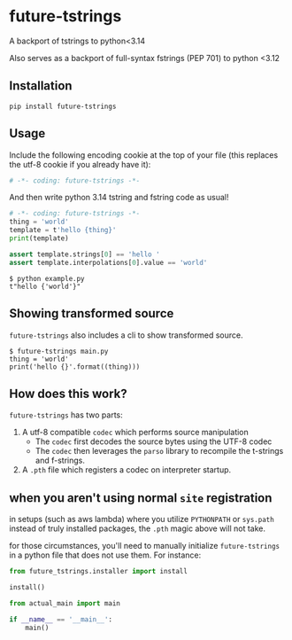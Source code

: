 
future-tstrings
===============

A backport of tstrings to python<3.14

Also serves as a backport of full-syntax fstrings (PEP 701) to python <3.12 


## Installation

`pip install future-tstrings`


## Usage

Include the following encoding cookie at the top of your file (this replaces
the utf-8 cookie if you already have it):

```python
# -*- coding: future-tstrings -*-
```

And then write python 3.14 tstring and fstring code as usual!

```python
# -*- coding: future-tstrings -*-
thing = 'world'
template = t'hello {thing}'
print(template)

assert template.strings[0] == 'hello '
assert template.interpolations[0].value == 'world'
```

```console
$ python example.py
t"hello {'world'}"
```

## Showing transformed source

`future-tstrings` also includes a cli to show transformed source.

```console
$ future-tstrings main.py
thing = 'world'
print('hello {}'.format((thing)))
```

## How does this work?

`future-tstrings` has two parts:

1. A utf-8 compatible `codec` which performs source manipulation
    - The `codec` first decodes the source bytes using the UTF-8 codec
    - The `codec` then leverages the `parso` library to recompile the
      t-strings and f-strings.
2. A `.pth` file which registers a codec on interpreter startup.

## when you aren't using normal `site` registration

in setups (such as aws lambda) where you utilize `PYTHONPATH` or `sys.path`
instead of truly installed packages, the `.pth` magic above will not take.

for those circumstances, you'll need to manually initialize `future-tstrings`
in a python file that does not use them. For instance:

```python
from future_tstrings.installer import install

install()

from actual_main import main

if __name__ == '__main__':
    main()
```
